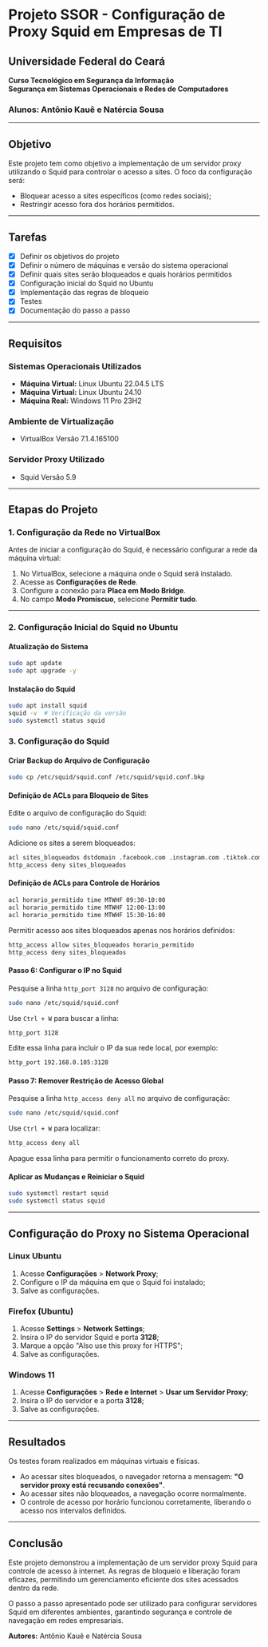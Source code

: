 # Projeto SSOR - Configuração de Proxy Squid em Empresas de TI

## Universidade Federal do Ceará  
**Curso Tecnológico em Segurança da Informação**  
**Segurança em Sistemas Operacionais e Redes de Computadores**  

### Alunos: Antônio Kauê e Natércia Sousa

---

## Objetivo

Este projeto tem como objetivo a implementação de um servidor proxy utilizando o Squid para controlar o acesso a sites. O foco da configuração será:

- Bloquear acesso a sites específicos (como redes sociais);
- Restringir acesso fora dos horários permitidos.

---

## Tarefas

- [x] Definir os objetivos do projeto
- [x] Definir o número de máquinas e versão do sistema operacional
- [x] Definir quais sites serão bloqueados e quais horários permitidos
- [x] Configuração inicial do Squid no Ubuntu
- [x] Implementação das regras de bloqueio
- [x] Testes
- [x] Documentação do passo a passo

---

## Requisitos

### Sistemas Operacionais Utilizados
- **Máquina Virtual:** Linux Ubuntu 22.04.5 LTS
- **Máquina Virtual:** Linux Ubuntu 24.10
- **Máquina Real:** Windows 11 Pro 23H2

### Ambiente de Virtualização
- VirtualBox Versão 7.1.4.165100

### Servidor Proxy Utilizado
- Squid Versão 5.9

---

## Etapas do Projeto

### 1. Configuração da Rede no VirtualBox
Antes de iniciar a configuração do Squid, é necessário configurar a rede da máquina virtual:

1. No VirtualBox, selecione a máquina onde o Squid será instalado.
2. Acesse as **Configurações de Rede**.
3. Configure a conexão para **Placa em Modo Bridge**.
4. No campo **Modo Promíscuo**, selecione **Permitir tudo**.

---

### 2. Configuração Inicial do Squid no Ubuntu

#### Atualização do Sistema
```bash
sudo apt update  
sudo apt upgrade -y
```

#### Instalação do Squid
```bash
sudo apt install squid
squid -v  # Verificação da versão
sudo systemctl status squid
```

### 3. Configuração do Squid

#### Criar Backup do Arquivo de Configuração
```bash
sudo cp /etc/squid/squid.conf /etc/squid/squid.conf.bkp
```

#### Definição de ACLs para Bloqueio de Sites
Edite o arquivo de configuração do Squid:
```bash
sudo nano /etc/squid/squid.conf
```
Adicione os sites a serem bloqueados:
```bash
acl sites_bloqueados dstdomain .facebook.com .instagram.com .tiktok.com
http_access deny sites_bloqueados
```

#### Definição de ACLs para Controle de Horários
```bash
acl horario_permitido time MTWHF 09:30-10:00
acl horario_permitido time MTWHF 12:00-13:00
acl horario_permitido time MTWHF 15:30-16:00
```
Permitir acesso aos sites bloqueados apenas nos horários definidos:
```bash
http_access allow sites_bloqueados horario_permitido
http_access deny sites_bloqueados
```

#### Passo 6: Configurar o IP no Squid
Pesquise a linha `http_port 3128` no arquivo de configuração:
```bash
sudo nano /etc/squid/squid.conf
```
Use `Ctrl + W` para buscar a linha:
```bash
http_port 3128
```
Edite essa linha para incluir o IP da sua rede local, por exemplo:
```bash
http_port 192.168.0.105:3128
```

#### Passo 7: Remover Restrição de Acesso Global
Pesquise a linha `http_access deny all` no arquivo de configuração:
```bash
sudo nano /etc/squid/squid.conf
```
Use `Ctrl + W` para localizar:
```bash
http_access deny all
```
Apague essa linha para permitir o funcionamento correto do proxy.

#### Aplicar as Mudanças e Reiniciar o Squid
```bash
sudo systemctl restart squid
sudo systemctl status squid
```

---

## Configuração do Proxy no Sistema Operacional

### Linux Ubuntu
1. Acesse **Configurações** > **Network Proxy**;
2. Configure o IP da máquina em que o Squid foi instalado;
3. Salve as configurações.

### Firefox (Ubuntu)
1. Acesse **Settings** > **Network Settings**;
2. Insira o IP do servidor Squid e porta **3128**;
3. Marque a opção "Also use this proxy for HTTPS";
4. Salve as configurações.

### Windows 11
1. Acesse **Configurações** > **Rede e Internet** > **Usar um Servidor Proxy**;
2. Insira o IP do servidor e a porta **3128**;
3. Salve as configurações.

---

## Resultados

Os testes foram realizados em máquinas virtuais e físicas. 

- Ao acessar sites bloqueados, o navegador retorna a mensagem: **"O servidor proxy está recusando conexões"**.
- Ao acessar sites não bloqueados, a navegação ocorre normalmente.
- O controle de acesso por horário funcionou corretamente, liberando o acesso nos intervalos definidos.

---

## Conclusão

Este projeto demonstrou a implementação de um servidor proxy Squid para controle de acesso à internet. As regras de bloqueio e liberação foram eficazes, permitindo um gerenciamento eficiente dos sites acessados dentro da rede.

O passo a passo apresentado pode ser utilizado para configurar servidores Squid em diferentes ambientes, garantindo segurança e controle de navegação em redes empresariais.

**Autores:** Antônio Kauê e Natércia Sousa

